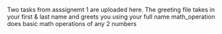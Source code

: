 Two tasks from asssignemt 1 are uploaded here.
The greeting file takes in your first & last name and greets you using your full name 
math_operation does basic math operations of any 2 numbers 
